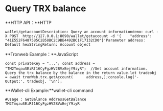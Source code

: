 # Query TRX balance

**HTTP API：**HTTP

```text
wallet/getaccountDescription: Query an account information​demo: curl -X POST  http://127.0.0.1:8090/wallet/getaccount -d '{    "address": "41E552F6487585C2B58BC2C9BB4492BC1F17132CD0"}'Parameter address: Default hexStringReturn: Account object
```

**Tronweb Example：**JavaScript

```text
const privateKey = "..."; const address = "TM2TmqauSEiRf16CyFgzHV2BVxBejY9iyR";  //Get account information，Query the trx balance by the balance in the return value.let tradeobj = await tronWeb.trx.getAccount(      address,);console.log('- Output:', tradeobj, '\n');
```

**Wallet-cli Example:**wallet-cli command

```text
#Usage : GetBalance AddressGetBalance TM2TmqauSEiRf16CyFgzHV2BVxBejY9iyR
```

